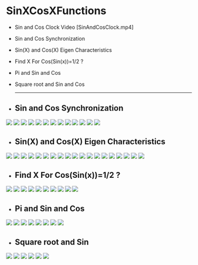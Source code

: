 # SinXCosXFunctions
* Sin and Cos Clock Video [SinAndCosClock.mp4]
* Sin and Cos Synchronization
* Sin(X) and Cos(X) Eigen Characteristics
* Find X For Cos(Sin(x))=1/2  ?
* Pi and Sin and Cos
* Square root and Sin and Cos


  ------
* Sin and Cos Synchronization
  ---
<img src= "Screenshots/Screenshot 2024-01-19 131031.png" />
<img src= "Screenshots/Screenshot 2024-01-19 131047.png" />
<img src= "Screenshots/Screenshot 2024-01-19 131121.png" />
<img src= "Screenshots/Screenshot 2024-01-19 131207.png" />
<img src= "Screenshots/Screenshot 2024-01-19 131224.png" />
<img src= "Screenshots/Screenshot 2024-01-19 131254.png" />
<img src= "Screenshots/Screenshot 2024-01-19 131326.png" />
<img src= "Screenshots/Screenshot 2024-01-19 131343.png" />
<img src= "Screenshots/Screenshot 2024-01-19 131412.png" />
<img src= "Screenshots/Screenshot 2024-01-19 131435.png" />
<img src= "Screenshots/Screenshot 2024-01-19 131452.png" />
<img src= "Screenshots/Screenshot 2024-01-19 131513.png" />
<img src= "Screenshots/Screenshot 2024-01-19 131552.png" />

* Sin(X) and Cos(X) Eigen Characteristics
  ---
<img src="Screenshots/Screenshot 2024-01-18 174655.png" />
<img src="Screenshots/Screenshot 2024-01-18 174738.png" />
<img src="Screenshots/Screenshot 2024-01-18 174820.png" />
<img src= "Screenshots/Screenshot 2024-01-18 174834.png"/>
<img src="Screenshots/Screenshot 2024-01-18 174850.png" />
<img src="Screenshots/Screenshot 2024-01-18 174905.png" />
<img src="Screenshots/Screenshot 2024-01-18 174921.png" />
<img src="Screenshots/Screenshot 2024-01-18 174940.png" />
<img src="Screenshots/Screenshot 2024-01-18 174952.png" />
<img src="Screenshots/Screenshot 2024-01-18 175017.png" />
<img src="Screenshots/Screenshot 2024-01-18 175030.png" />
<img src="Screenshots/Screenshot 2024-01-18 175046.png" />
<img src="Screenshots/Screenshot 2024-01-18 175100.png" />
<img src="Screenshots/Screenshot 2024-01-18 175118.png" />
<img src="Screenshots/Screenshot 2024-01-18 175133.png" />
<img src="Screenshots/Screenshot 2024-01-18 175147.png" />
<img src="Screenshots/Screenshot 2024-01-18 175203.png" />
<img src="Screenshots/Screenshot 2024-01-18 175215.png" />
<img src="Screenshots/Screenshot 2024-01-18 175229.png" />


* Find X For Cos(Sin(x))=1/2  ?
  ---
<img src= "Screenshots/Screenshot 2024-01-19 153425.png" />
<img src= "Screenshots/Screenshot 2024-01-19 153508.png" />
<img src= "Screenshots/Screenshot 2024-01-19 153527.png" />
<img src= "Screenshots/Screenshot 2024-01-19 153543.png" />
<img src= "Screenshots/Screenshot 2024-01-19 153558.png" />
<img src= "Screenshots/Screenshot 2024-01-19 153614.png" />
<img src= "Screenshots/Screenshot 2024-01-19 153630.png" /> 
<img src= "Screenshots/Screenshot 2024-01-19 153732.png" />
<img src= "Screenshots/Screenshot 2024-01-19 153749.png" />
<img src= "Screenshots/Screenshot 2024-01-19 153806.png" />

* Pi and Sin and Cos
  ---
<img src="Screenshots/0.png" />
<img src="Screenshots/1.png" />
<img src="Screenshots/2.png" />
<img src="Screenshots/3.png" />
<img src="Screenshots/4png" />
<img src="Screenshots/5.png" />
<img src="Screenshots/6.png" />
<img src="Screenshots/7.png" />


* Square root and Sin
  ---
<img src= "Screenshots/Screenshot 2024-01-19 155303.png" />
<img src= "Screenshots/Screenshot 2024-01-19 155322.png" />
<img src= "Screenshots/Screenshot 2024-01-19 155338.png" />
<img src= "Screenshots/Screenshot 2024-01-19 155350.png" />
<img src="Screenshots/Screenshot 2024-01-19 155412.png" />
<img src="Screenshots/Screenshot 2024-01-19 155455.png" />

